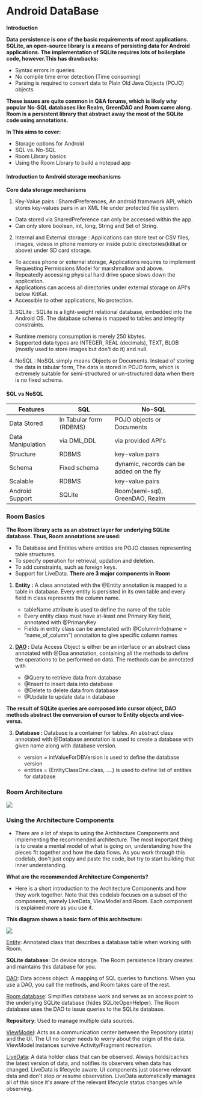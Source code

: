 # Android DataBase  

**Introduction**

**Data persistence is one of the basic requirements of most applications. SQLite, an open-source library is a means of persisting data for Android applications. The implementation of SQLite requires lots of boilerplate code, however.This has drawbacks:**
* Syntax errors in queries
* No compile time error detection (Time consuming)
* Parsing is required to convert data to Plain Old Java Objects (POJO) objects

**These issues are quite common in Q&A forums, which is likely why popular No-SQL databases like Realm, GreenDAO and Room came along. Room is a persistent library that abstract away the most of the SQLite code using annotations.**

**In This aims to cover:**

* Storage options for Android
* SQL vs. No-SQL
* Room Library basics
* Using the Room Library to build a notepad app

#### Introduction to Android storage mechanisms
**Core data storage mechanisms**
1. Key-Value pairs : SharedPreferences, An android framework API, which stores key-values pairs in an XML file under protected file system.
  * Data stored via SharedPreference can only be accessed within the app.
  * Can only store boolean, int, long, String and Set of String.
2. Internal and External storage : Applications can store text or CSV files, images, videos in phone memory or inside public directories(kitkat or above) under SD card storage.
  * To access phone or external storage, Applications requires to implement Requesting Permissions Model for marshmallow and above.
  * Repeatedly accessing physical hard drive space slows down the application.
  * Applications can access all directories under external storage on API's below KitKat.
  * Accessible to other applications, No protection.
3. SQLite : SQLite is a light-weight relational database, embedded into the Android OS. The database schema is mapped to tables and integrity constraints.
  * Runtime memory consumption is merely 250 kbytes.
  * Supported data types are INTEGER, REAL (decimals), TEXT, BLOB (mostly used to store images but don't do it) and null.
4. NoSQL : NoSQL simply means Objects or Documents. Instead of storing the data in tabular form, The data is stored in POJO form, which is extremely suitable for semi-structured or un-structured data when there is no fixed schema.

#### SQL vs NoSQL

Features	| SQL	| No-SQL
---|---|---
Data Stored|	In Tabular form (RDBMS)|	POJO objects or Documents
Data Manipulation	|via DML,DDL	|via provided API's
Structure|	RDBMS|	key-value pairs
Schema	|Fixed schema|	dynamic, records can be added on the fly
Scalable	|RDBMS	|key-value pairs
Android Support	|SQLite	|Room(semi-sql), GreenDAO, Realm

### Room Basics
**The Room library acts as an abstract layer for underlying SQLite database. Thus, Room annotations are used:**
  * To Database and Entities where entities are POJO classes representing table structures.
  * To specify operation for retrieval, updation and deletion.
  * To add constraints, such as foreign keys.
  * Support for LiveData.
**There are 3 major components in Room**
1. **Entity :** A class annotated with the @Entity annotation is mapped to a table in database. Every entity is persisted in its own table and every field in class represents the column name.
    * tableName attribute is used to define the name of the table
    * Every entity class must have at-least one Primary Key field, annotated with @PrimaryKey
    * Fields in entity class can be annotated with @ColumnInfo(name = “name_of_column”) annotation to give specific column names
2. **[DAO](https://developer.android.com/reference/androidx/room/Dao.html) :** Data Access Object is either be an interface or an abstract class annotated with @Doa annotation, containing all the methods to define the operations to be performed on data. The methods can be annotated with

    * @Query to retrieve data from database
    * @Insert to insert data into database
    * @Delete to delete data from database
    * @Update to update data in database
 
 **The result of SQLite queries are composed into cursor object, DAO methods abstract the conversion of cursor to Entity objects and vice-versa.**

3. **Database :** Database is a container for tables. An abstract class annotated with @Database annotation is used to create a database with given name along with database version.

   * version = intValueForDBVersion is used to define the database version
   * entities = {EntityClassOne.class, ....} is used to define list of entities for database
   
### Room Architecture
  
<img src="https://raw.githubusercontent.com/Muneiahtellakula/android_development/master/rmdb.PNG">

### Using the Architecture Components

* There are a lot of steps to using the Architecture Components and implementing the recommended architecture. The most important thing is to create a mental model of what is going on, understanding how the pieces fit together and how the data flows. As you work through this codelab, don't just copy and paste the code, but try to start building that inner understanding.

**What are the recommended Architecture Components?**

* Here is a short introduction to the Architecture Components and how they work together. Note that this codelab focuses on a subset of the components, namely LiveData, ViewModel and Room. Each component is explained more as you use it.

**This diagram shows a basic form of this architecture:**

<img src="https://codelabs.developers.google.com/codelabs/android-room-with-a-view/img/a7da8f5ea91bac52.png">

[Entity](https://developer.android.com/reference/androidx/room/Entity): Annotated class that describes a database table when working with Room.

**SQLite database**: On device storage. The Room persistence library creates and maintains this database for you.

[DAO](https://developer.android.com/reference/androidx/room/Dao.html): Data access object. A mapping of SQL queries to functions. When you use a DAO, you call the methods, and Room takes care of the rest.

[Room database](https://developer.android.com/topic/libraries/architecture/room): Simplifies database work and serves as an access point to the underlying SQLite database (hides SQLiteOpenHelper). The Room database uses the DAO to issue queries to the SQLite database.

**Repository**: Used to manage multiple data sources.

[ViewModel](https://developer.android.com/topic/libraries/architecture/viewmodel): Acts as a communication center between the Repository (data) and the UI. The UI no longer needs to worry about the origin of the data. ViewModel instances survive Activity/Fragment recreation.

[LiveData](https://developer.android.com/topic/libraries/architecture/livedata): A data holder class that can be observed. Always holds/caches the latest version of data, and notifies its observers when data has changed. LiveData is lifecycle aware. UI components just observe relevant data and don't stop or resume observation. LiveData automatically manages all of this since it's aware of the relevant lifecycle status changes while observing.
